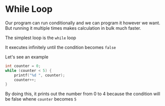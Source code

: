 # While Loop

Our program can run conditionally and we can program it however we want. But running it multiple times makes calculation in bulk much faster.

The simplest loop is the `while` loop

It executes infinitely until the condition becomes `false`

Let's see an example


```c
int counter = 0;
while (counter < 5) {
    printf("%d ", counter);
    counter++;
}
```

By doing this, it prints out the number from 0 to 4 because the condition will be false whene `counter` becomes `5`